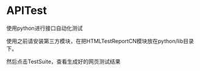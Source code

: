# APITest
使用python进行接口自动化测试

使用之前请安装第三方模块，在把HTMLTestReportCN模块放在python/lib目录下。

然后点击TestSuite，查看生成好的网页测试结果